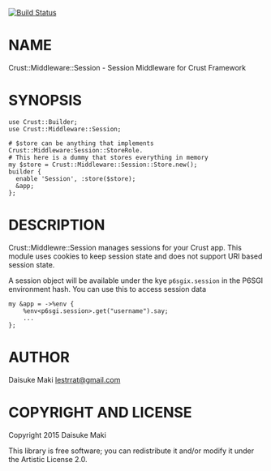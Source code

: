 [![Build Status](https://travis-ci.org/lestrrat/p6-Crust-Middleware-Session.svg?branch=master)](https://travis-ci.org/lestrrat/p6-Crust-Middleware-Session)

NAME
====

Crust::Middleware::Session - Session Middleware for Crust Framework

SYNOPSIS
========

    use Crust::Builder;
    use Crust::Middleware::Session;

    # $store can be anything that implements Crust::Middleware:Session::StoreRole.
    # This here is a dummy that stores everything in memory
    my $store = Crust::Middleware::Session::Store.new();
    builder {
      enable 'Session', :store($store);
      &app;
    };

DESCRIPTION
===========

Crust::Middlewre::Session manages sessions for your Crust app. This module uses cookies to keep session state and does not support URI based session state.

A session object will be available under the kye `p6sgix.session` in the P6SGI environment hash. You can use this to access session data

    my &app = ->%env {
        %env<p6sgi.session>.get("username").say;
        ...
    };

AUTHOR
======

Daisuke Maki <lestrrat@gmail.com>

COPYRIGHT AND LICENSE
=====================

Copyright 2015 Daisuke Maki

This library is free software; you can redistribute it and/or modify it under the Artistic License 2.0.
